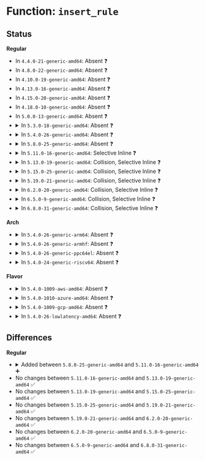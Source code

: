 # Function: <code>insert_rule</code>

## Status
<b>Regular</b>
<ul>
<li>
In <code>4.4.0-21-generic-amd64</code>: Absent ❓
</li>
<li>
In <code>4.8.0-22-generic-amd64</code>: Absent ❓
</li>
<li>
In <code>4.10.0-19-generic-amd64</code>: Absent ❓
</li>
<li>
In <code>4.13.0-16-generic-amd64</code>: Absent ❓
</li>
<li>
In <code>4.15.0-20-generic-amd64</code>: Absent ❓
</li>
<li>
In <code>4.18.0-10-generic-amd64</code>: Absent ❓
</li>
<li>
In <code>5.0.0-13-generic-amd64</code>: Absent ❓
</li>
<li>
<details>
<summary>In <code>5.3.0-18-generic-amd64</code>: Absent ❓</summary>

```json
{
  "name": "insert_rule",
  "collision_type": "Unique Static",
  "inline_type": "Full",
  "funcs": [
    {
      "addr": 18446744071583667889,
      "name": "insert_rule",
      "external": false,
      "loc": "security/safesetid/securityfs.c:79",
      "file": "security/safesetid/securityfs.c",
      "inline": "not declared, inlined",
      "caller_inline": [
        "security/safesetid/securityfs.c:safesetid_file_write",
        "security/safesetid/securityfs.c:safesetid_file_write"
      ],
      "caller_func": []
    }
  ],
  "symbols": []
}
```
</details>
</li>
<li>
<details>
<summary>In <code>5.4.0-26-generic-amd64</code>: Absent ❓</summary>

```json
{
  "name": "insert_rule",
  "collision_type": "Unique Static",
  "inline_type": "Full",
  "funcs": [
    {
      "addr": 18446744071583774161,
      "name": "insert_rule",
      "external": false,
      "loc": "security/safesetid/securityfs.c:79",
      "file": "security/safesetid/securityfs.c",
      "inline": "not declared, inlined",
      "caller_inline": [
        "security/safesetid/securityfs.c:safesetid_file_write",
        "security/safesetid/securityfs.c:safesetid_file_write"
      ],
      "caller_func": []
    }
  ],
  "symbols": []
}
```
</details>
</li>
<li>
<details>
<summary>In <code>5.8.0-25-generic-amd64</code>: Absent ❓</summary>

```json
{
  "name": "insert_rule",
  "collision_type": "Unique Static",
  "inline_type": "Full",
  "funcs": [
    {
      "addr": 18446744071584164475,
      "name": "insert_rule",
      "external": false,
      "loc": "security/safesetid/securityfs.c:79",
      "file": "security/safesetid/securityfs.c",
      "inline": "not declared, inlined",
      "caller_inline": [
        "security/safesetid/securityfs.c:handle_policy_update",
        "security/safesetid/securityfs.c:verify_ruleset"
      ],
      "caller_func": []
    }
  ],
  "symbols": []
}
```
</details>
</li>
<li>
<details>
<summary>In <code>5.11.0-16-generic-amd64</code>: Selective Inline ❓</summary>

```c
void insert_rule(struct setid_ruleset * pol, struct setid_rule * rule)
```

```json
{
  "name": "insert_rule",
  "collision_type": "Unique Static",
  "inline_type": "Selective",
  "funcs": [
    {
      "addr": 18446744071584283088,
      "name": "insert_rule",
      "external": false,
      "loc": "security/safesetid/securityfs.c:88",
      "file": "security/safesetid/securityfs.c",
      "inline": "not declared, inlined",
      "caller_inline": [],
      "caller_func": [
        "security/safesetid/securityfs.c:handle_policy_update",
        "security/safesetid/securityfs.c:verify_ruleset"
      ]
    }
  ],
  "symbols": [
    {
      "addr": 18446744071584283088,
      "name": "insert_rule",
      "section": ".text",
      "bind": "STB_LOCAL",
      "size": 63
    }
  ]
}
```
</details>
</li>
<li>
<details>
<summary>In <code>5.13.0-19-generic-amd64</code>: Collision, Selective Inline ❓</summary>

```c
void insert_rule(struct setid_ruleset * pol, struct setid_rule * rule)
```

```json
{
  "name": "insert_rule",
  "collision_type": "Static-Static Collision",
  "inline_type": "Selective",
  "funcs": [
    {
      "addr": 18446744071584307936,
      "name": "insert_rule",
      "external": false,
      "loc": "security/safesetid/securityfs.c:88",
      "file": "security/safesetid/securityfs.c",
      "inline": "not declared, inlined",
      "caller_inline": [],
      "caller_func": [
        "security/safesetid/securityfs.c:handle_policy_update",
        "security/safesetid/securityfs.c:handle_policy_update"
      ]
    },
    {
      "addr": 18446744071584316384,
      "name": "insert_rule",
      "external": false,
      "loc": "security/landlock/ruleset.c:144",
      "file": "security/landlock/ruleset.c",
      "inline": "seen, unknown",
      "caller_inline": [],
      "caller_func": [
        "security/landlock/ruleset.c:inherit_ruleset",
        "security/landlock/ruleset.c:merge_ruleset",
        "security/landlock/ruleset.c:landlock_insert_rule"
      ]
    }
  ],
  "symbols": [
    {
      "addr": 18446744071584307936,
      "name": "insert_rule",
      "section": ".text",
      "bind": "STB_LOCAL",
      "size": 63
    },
    {
      "addr": 18446744071584316384,
      "name": "insert_rule",
      "section": ".text",
      "bind": "STB_LOCAL",
      "size": 454
    }
  ]
}
```
</details>
</li>
<li>
<details>
<summary>In <code>5.15.0-25-generic-amd64</code>: Collision, Selective Inline ❓</summary>

```c
void insert_rule(struct setid_ruleset * pol, struct setid_rule * rule)
```

```json
{
  "name": "insert_rule",
  "collision_type": "Static-Static Collision",
  "inline_type": "Selective",
  "funcs": [
    {
      "addr": 18446744071584694496,
      "name": "insert_rule",
      "external": false,
      "loc": "security/safesetid/securityfs.c:88",
      "file": "security/safesetid/securityfs.c",
      "inline": "not declared, inlined",
      "caller_inline": [],
      "caller_func": [
        "security/safesetid/securityfs.c:handle_policy_update",
        "security/safesetid/securityfs.c:handle_policy_update"
      ]
    },
    {
      "addr": 18446744071584703456,
      "name": "insert_rule",
      "external": false,
      "loc": "security/landlock/ruleset.c:144",
      "file": "security/landlock/ruleset.c",
      "inline": "seen, unknown",
      "caller_inline": [],
      "caller_func": [
        "security/landlock/ruleset.c:landlock_merge_ruleset",
        "security/landlock/ruleset.c:merge_ruleset",
        "security/landlock/ruleset.c:landlock_insert_rule"
      ]
    }
  ],
  "symbols": [
    {
      "addr": 18446744071584694496,
      "name": "insert_rule",
      "section": ".text",
      "bind": "STB_LOCAL",
      "size": 63
    },
    {
      "addr": 18446744071584703456,
      "name": "insert_rule",
      "section": ".text",
      "bind": "STB_LOCAL",
      "size": 454
    }
  ]
}
```
</details>
</li>
<li>
<details>
<summary>In <code>5.19.0-21-generic-amd64</code>: Collision, Selective Inline ❓</summary>

```c
void insert_rule(struct setid_ruleset * pol, struct setid_rule * rule)
```

```json
{
  "name": "insert_rule",
  "collision_type": "Static-Static Collision",
  "inline_type": "Selective",
  "funcs": [
    {
      "addr": 18446744071585358112,
      "name": "insert_rule",
      "external": false,
      "loc": "security/safesetid/securityfs.c:88",
      "file": "security/safesetid/securityfs.c",
      "inline": "not declared, inlined",
      "caller_inline": [],
      "caller_func": [
        "security/safesetid/securityfs.c:handle_policy_update",
        "security/safesetid/securityfs.c:handle_policy_update"
      ]
    },
    {
      "addr": 18446744071585367904,
      "name": "insert_rule",
      "external": false,
      "loc": "security/landlock/ruleset.c:145",
      "file": "security/landlock/ruleset.c",
      "inline": "seen, unknown",
      "caller_inline": [],
      "caller_func": [
        "security/landlock/ruleset.c:inherit_ruleset",
        "security/landlock/ruleset.c:merge_ruleset",
        "security/landlock/ruleset.c:landlock_insert_rule"
      ]
    }
  ],
  "symbols": [
    {
      "addr": 18446744071585358112,
      "name": "insert_rule",
      "section": ".text",
      "bind": "STB_LOCAL",
      "size": 75
    },
    {
      "addr": 18446744071585367904,
      "name": "insert_rule",
      "section": ".text",
      "bind": "STB_LOCAL",
      "size": 457
    }
  ]
}
```
</details>
</li>
<li>
<details>
<summary>In <code>6.2.0-20-generic-amd64</code>: Collision, Selective Inline ❓</summary>

```c
void insert_rule(struct setid_ruleset * pol, struct setid_rule * rule)
```

```json
{
  "name": "insert_rule",
  "collision_type": "Static-Static Collision",
  "inline_type": "Selective",
  "funcs": [
    {
      "addr": 18446744071586107664,
      "name": "insert_rule",
      "external": false,
      "loc": "security/safesetid/securityfs.c:88",
      "file": "security/safesetid/securityfs.c",
      "inline": "not declared, inlined",
      "caller_inline": [],
      "caller_func": [
        "security/safesetid/securityfs.c:handle_policy_update",
        "security/safesetid/securityfs.c:handle_policy_update"
      ]
    },
    {
      "addr": 18446744071586118672,
      "name": "insert_rule",
      "external": false,
      "loc": "security/landlock/ruleset.c:145",
      "file": "security/landlock/ruleset.c",
      "inline": "seen, unknown",
      "caller_inline": [],
      "caller_func": [
        "security/landlock/ruleset.c:inherit_ruleset",
        "security/landlock/ruleset.c:merge_ruleset",
        "security/landlock/ruleset.c:landlock_insert_rule"
      ]
    }
  ],
  "symbols": [
    {
      "addr": 18446744071586107664,
      "name": "insert_rule",
      "section": ".text",
      "bind": "STB_LOCAL",
      "size": 75
    },
    {
      "addr": 18446744071586118672,
      "name": "insert_rule",
      "section": ".text",
      "bind": "STB_LOCAL",
      "size": 457
    }
  ]
}
```
</details>
</li>
<li>
<details>
<summary>In <code>6.5.0-9-generic-amd64</code>: Collision, Selective Inline ❓</summary>

```c
void insert_rule(struct setid_ruleset * pol, struct setid_rule * rule)
```

```json
{
  "name": "insert_rule",
  "collision_type": "Static-Static Collision",
  "inline_type": "Selective",
  "funcs": [
    {
      "addr": 18446744071586346288,
      "name": "insert_rule",
      "external": false,
      "loc": "security/safesetid/securityfs.c:88",
      "file": "security/safesetid/securityfs.c",
      "inline": "not declared, inlined",
      "caller_inline": [],
      "caller_func": [
        "security/safesetid/securityfs.c:handle_policy_update",
        "security/safesetid/securityfs.c:handle_policy_update"
      ]
    },
    {
      "addr": 18446744071586357552,
      "name": "insert_rule",
      "external": false,
      "loc": "security/landlock/ruleset.c:145",
      "file": "security/landlock/ruleset.c",
      "inline": "seen, unknown",
      "caller_inline": [],
      "caller_func": [
        "security/landlock/ruleset.c:landlock_merge_ruleset",
        "security/landlock/ruleset.c:inherit_ruleset",
        "security/landlock/ruleset.c:landlock_insert_rule"
      ]
    }
  ],
  "symbols": [
    {
      "addr": 18446744071586346288,
      "name": "insert_rule",
      "section": ".text",
      "bind": "STB_LOCAL",
      "size": 75
    },
    {
      "addr": 18446744071586357552,
      "name": "insert_rule",
      "section": ".text",
      "bind": "STB_LOCAL",
      "size": 457
    }
  ]
}
```
</details>
</li>
<li>
<details>
<summary>In <code>6.8.0-31-generic-amd64</code>: Collision, Selective Inline ❓</summary>

```c
void insert_rule(struct setid_ruleset * pol, struct setid_rule * rule)
```

```json
{
  "name": "insert_rule",
  "collision_type": "Static-Static Collision",
  "inline_type": "Selective",
  "funcs": [
    {
      "addr": 18446744071586613200,
      "name": "insert_rule",
      "external": false,
      "loc": "security/safesetid/securityfs.c:88",
      "file": "security/safesetid/securityfs.c",
      "inline": "not declared, inlined",
      "caller_inline": [],
      "caller_func": [
        "security/safesetid/securityfs.c:handle_policy_update",
        "security/safesetid/securityfs.c:handle_policy_update"
      ]
    },
    {
      "addr": 18446744071586624816,
      "name": "insert_rule",
      "external": false,
      "loc": "security/landlock/ruleset.c:199",
      "file": "security/landlock/ruleset.c",
      "inline": "seen, unknown",
      "caller_inline": [],
      "caller_func": [
        "security/landlock/ruleset.c:inherit_tree",
        "security/landlock/ruleset.c:merge_tree",
        "security/landlock/ruleset.c:landlock_insert_rule"
      ]
    }
  ],
  "symbols": [
    {
      "addr": 18446744071586613200,
      "name": "insert_rule",
      "section": ".text",
      "bind": "STB_LOCAL",
      "size": 75
    },
    {
      "addr": 18446744071586624816,
      "name": "insert_rule",
      "section": ".text",
      "bind": "STB_LOCAL",
      "size": 625
    }
  ]
}
```
</details>
</li>
</ul>
<b>Arch</b>
<ul>
<li>
<details>
<summary>In <code>5.4.0-26-generic-arm64</code>: Absent ❓</summary>

```json
{
  "name": "insert_rule",
  "collision_type": "Unique Static",
  "inline_type": "Full",
  "funcs": [
    {
      "addr": 18446603336495575720,
      "name": "insert_rule",
      "external": false,
      "loc": "security/safesetid/securityfs.c:79",
      "file": "security/safesetid/securityfs.c",
      "inline": "not declared, inlined",
      "caller_inline": [
        "security/safesetid/securityfs.c:safesetid_file_write",
        "security/safesetid/securityfs.c:safesetid_file_write"
      ],
      "caller_func": []
    }
  ],
  "symbols": []
}
```
</details>
</li>
<li>
<details>
<summary>In <code>5.4.0-26-generic-armhf</code>: Absent ❓</summary>

```json
{
  "name": "insert_rule",
  "collision_type": "Unique Static",
  "inline_type": "Full",
  "funcs": [
    {
      "addr": 3228937812,
      "name": "insert_rule",
      "external": false,
      "loc": "security/safesetid/securityfs.c:79",
      "file": "security/safesetid/securityfs.c",
      "inline": "not declared, inlined",
      "caller_inline": [
        "security/safesetid/securityfs.c:safesetid_file_write",
        "security/safesetid/securityfs.c:safesetid_file_write"
      ],
      "caller_func": []
    }
  ],
  "symbols": []
}
```
</details>
</li>
<li>
<details>
<summary>In <code>5.4.0-26-generic-ppc64el</code>: Absent ❓</summary>

```json
{
  "name": "insert_rule",
  "collision_type": "Unique Static",
  "inline_type": "Full",
  "funcs": [
    {
      "addr": 13835058055289671692,
      "name": "insert_rule",
      "external": false,
      "loc": "security/safesetid/securityfs.c:79",
      "file": "security/safesetid/securityfs.c",
      "inline": "not declared, inlined",
      "caller_inline": [
        "security/safesetid/securityfs.c:safesetid_file_write",
        "security/safesetid/securityfs.c:safesetid_file_write"
      ],
      "caller_func": []
    }
  ],
  "symbols": []
}
```
</details>
</li>
<li>
<details>
<summary>In <code>5.4.0-24-generic-riscv64</code>: Absent ❓</summary>

```json
{
  "name": "insert_rule",
  "collision_type": "Unique Static",
  "inline_type": "Full",
  "funcs": [
    {
      "addr": 18446743936274742654,
      "name": "insert_rule",
      "external": false,
      "loc": "security/safesetid/securityfs.c:79",
      "file": "security/safesetid/securityfs.c",
      "inline": "not declared, inlined",
      "caller_inline": [
        "security/safesetid/securityfs.c:safesetid_file_write",
        "security/safesetid/securityfs.c:safesetid_file_write"
      ],
      "caller_func": []
    }
  ],
  "symbols": []
}
```
</details>
</li>
</ul>
<b>Flavor</b>
<ul>
<li>
<details>
<summary>In <code>5.4.0-1009-aws-amd64</code>: Absent ❓</summary>

```json
{
  "name": "insert_rule",
  "collision_type": "Unique Static",
  "inline_type": "Full",
  "funcs": [
    {
      "addr": 18446744071583742897,
      "name": "insert_rule",
      "external": false,
      "loc": "security/safesetid/securityfs.c:79",
      "file": "security/safesetid/securityfs.c",
      "inline": "not declared, inlined",
      "caller_inline": [
        "security/safesetid/securityfs.c:safesetid_file_write",
        "security/safesetid/securityfs.c:safesetid_file_write"
      ],
      "caller_func": []
    }
  ],
  "symbols": []
}
```
</details>
</li>
<li>
<details>
<summary>In <code>5.4.0-1010-azure-amd64</code>: Absent ❓</summary>

```json
{
  "name": "insert_rule",
  "collision_type": "Unique Static",
  "inline_type": "Full",
  "funcs": [
    {
      "addr": 18446744071583679953,
      "name": "insert_rule",
      "external": false,
      "loc": "security/safesetid/securityfs.c:79",
      "file": "security/safesetid/securityfs.c",
      "inline": "not declared, inlined",
      "caller_inline": [
        "security/safesetid/securityfs.c:safesetid_file_write",
        "security/safesetid/securityfs.c:safesetid_file_write"
      ],
      "caller_func": []
    }
  ],
  "symbols": []
}
```
</details>
</li>
<li>
<details>
<summary>In <code>5.4.0-1009-gcp-amd64</code>: Absent ❓</summary>

```json
{
  "name": "insert_rule",
  "collision_type": "Unique Static",
  "inline_type": "Full",
  "funcs": [
    {
      "addr": 18446744071583726673,
      "name": "insert_rule",
      "external": false,
      "loc": "security/safesetid/securityfs.c:79",
      "file": "security/safesetid/securityfs.c",
      "inline": "not declared, inlined",
      "caller_inline": [
        "security/safesetid/securityfs.c:safesetid_file_write",
        "security/safesetid/securityfs.c:safesetid_file_write"
      ],
      "caller_func": []
    }
  ],
  "symbols": []
}
```
</details>
</li>
<li>
<details>
<summary>In <code>5.4.0-26-lowlatency-amd64</code>: Absent ❓</summary>

```json
{
  "name": "insert_rule",
  "collision_type": "Unique Static",
  "inline_type": "Full",
  "funcs": [
    {
      "addr": 18446744071583827425,
      "name": "insert_rule",
      "external": false,
      "loc": "security/safesetid/securityfs.c:79",
      "file": "security/safesetid/securityfs.c",
      "inline": "not declared, inlined",
      "caller_inline": [
        "security/safesetid/securityfs.c:safesetid_file_write",
        "security/safesetid/securityfs.c:safesetid_file_write"
      ],
      "caller_func": []
    }
  ],
  "symbols": []
}
```
</details>
</li>
</ul>

## Differences
<b>Regular</b>
<ul>
<li>
<details>
<summary>Added between <code>5.8.0-25-generic-amd64</code> and <code>5.11.0-16-generic-amd64</code> ➕</summary>

```c
void insert_rule(struct setid_ruleset * pol, struct setid_rule * rule)
```
</details>
</li>
<li>
No changes between <code>5.11.0-16-generic-amd64</code> and <code>5.13.0-19-generic-amd64</code> ✅
</li>
<li>
No changes between <code>5.13.0-19-generic-amd64</code> and <code>5.15.0-25-generic-amd64</code> ✅
</li>
<li>
No changes between <code>5.15.0-25-generic-amd64</code> and <code>5.19.0-21-generic-amd64</code> ✅
</li>
<li>
No changes between <code>5.19.0-21-generic-amd64</code> and <code>6.2.0-20-generic-amd64</code> ✅
</li>
<li>
No changes between <code>6.2.0-20-generic-amd64</code> and <code>6.5.0-9-generic-amd64</code> ✅
</li>
<li>
No changes between <code>6.5.0-9-generic-amd64</code> and <code>6.8.0-31-generic-amd64</code> ✅
</li>
</ul>
